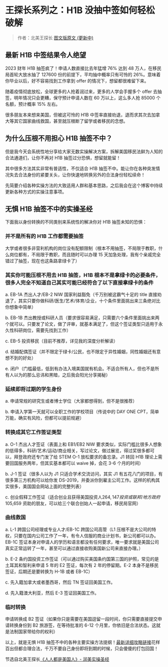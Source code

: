 # 王探长系列之：H1B 没抽中签如何轻松破解

> 作者：北美王探长    [图文版原文 (更新中)](https://www.meiguo.run/post/h1b-visa-lottery-not-a-problem)

## 最新 H1B 中签结果令人绝望

2023 财年 H1B 抽签疯了！申请人数直接比去年猛增 76% 达到 48 万人，在移民局首轮大放水抽了 127600 份的前提下，平均抽中概率只有可怜的 26%。意味着你毕业以后，好不容易找到工作拿到 offer 的情况下，想留都很难留下来。

随着疫情彻底放松，全球更多的人抢着润过来，更多的人学会手握多个 offer 去抽签，明年情况只会更糟，保守预计申请人数在 60 万以上，这么多人抢 85000 个名额，预计概率 15% 左右。

很多朋友本来想来美国，但被这可怜的 H1B 中签率直接劝退，退而求其次去加拿大等其它国家曲线救国，甚至就压根断了留学或者移民的念想。

## 为什么压根不用担心 H1B 抽签不中？

但是我今天会系统性地分享给大家无数实操解决方案，拆解美国移民法鲜为人知的合法通道们，让你不再对 H1B 抽签过分恐惧，想留就能留！

其中很多方法其实非常有普适性，不仅适合 H1B 抽签不中。能让你在各种突发情况失去合法身份的紧要关头，让你快速地转换另外的合法身份轻松续命！

先简要介绍各种实操方法的大致适用人群和基本思路，之后我会在这个博客中持续更新各种方式的实操注意事项。

## 无惧 H1B 抽签不中的实操圣经

下面我以身份转换的不同类别来系统性的解决你对 H1B 抽签未知的恐惧：

### 并不是所有的 H1B 工作都需要抽签

大学或者很多非营利机构的岗位没有配额限制（根本不用抽签，不局限于教职，什么岗位都有，不局限于教职，而且随时可以办理 15 天加急处理，我有个亲戚完全错过了抽签，现在也这条路拿绿卡了）

### 其实你可能压根不用去 H1B 抽签，H1B 根本不是拿绿卡的必要条件，很多人完全不知道自己其实可能已经符合了以下直接拿绿卡的条件

a. EB-1A 杰出人才/EB-2 NIW 国家利益豁免（千万别被这霸气十足的 title 直接劝退了，其实只要你做科研/医生/艺术/体育/企业，十个条件里面挑出来三条绝对比你想象中简单）

b. EB-1B 杰出教授或科研人员（要求很容易满足，只需要六个条件里面挑出来两个就可以。只要发了论文，做了评审，就基本满足了，但这个签证类型只适用于永久性科研岗位，需要先找到工作）

c. EB-5 投资移民（目前不推荐，详见我的深度分析解读）

d. 结婚配偶签证（并不限定于绿卡/公民，也不限定于异性婚姻，同性婚姻还有意想不到的好处）

e. 闭户（门槛最低，低到有办法入境美国就有机会。不适合所有人，但也不是所有人以为的那么忌讳和黑暗，之后我会阳光分享揭秘）

### 延续即将过期的学生身份

a. 申请常规的研究生或者博士学位（大家都想得到，但不是很推荐）

b. 申请入学第一天就可以全职工作的学校项目（传说中的 DAY ONE CPT，简单万能，确实有风险，但都可以提前规避）

### 转换成其它工作签证类型

a. O-1 杰出人才签证（表面上和 EB1/EB2 NIW 要求类似，实际门槛比很多人想象的低得多，科研/艺术/运动/商业相关，写过论文，做过展览，得过奖很多都可以，拜登政府还专门发了给 STEM O-1 放松要求的备忘录。J1 转回 H1B 理论上需要回国服务两年，但其实基本都可以 waive 掉，会花 3-6 个月的时间）

b. J-1 签证（很多人以为 J1 只适合学术交流访问，其实 J1 有五花八门的项目，有很多第三方机构可以给你发 DS-2019，并委派你到雇主公司工作。这样的机构其实很多，美国国会网站上面的完整列表）

c. 创业假释工作签证（适合创业且获得美国投资人$264,147 投资或联邦/地方政府$105,659 资助的朋友，可以给三个联合创始人一起申请，移民局官网）

### 曲线救国

a. L-1 跨国公司经理或专业人才/EB-1C 跨国公司高管（L1 压根不是大公司的特权，只要在国内公司工作了一年，有令人信服的商业计划书，新公司都可以办。EB-1C 签证本身对申请人的学历和语言都没有任何要求，唯一要求就是美国公司真实正常运转了一年，甚至可以通过直接收购美国新公司来直接办理。）

b. E-2 条约国投资工作签证（可以通过购买美国条约国第三国的护照，常见的是土耳其和智利来申请 5 年的 E2 签证，每次有 2 年的停留期。E-2 本身不是移民签证，后期还是要转换为 H-1B 或者 EB-1C）

c. 先入籍加拿大或者墨西哥，然后 TN 签证回美国工作。

d. 先入籍澳大利亚，然后 E-3 签证回美国工作。

### 临时转换

申请转换成 B2 签证（如果你只是需要在美国逗留一段时间，你只需要直接提交申请转换身份到 B2 旅游签，在等待批准的 6-12 个月里，你依旧是合法状态。这就是法制国家带给你的权利）

以上，就是无惧 H1B 抽签不中的各种主要实操方法提纲！[最新详细攻略链接](https://bit.ly/3xIVygI)花样百出但都合理合法，千万不要自己身份即将到期的时候，只会傻傻的打包回国！

节选自北美王探长[《人人都是美国人》- 润美实操圣经](https://www.meiguo.run)
